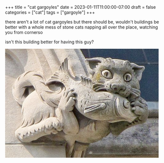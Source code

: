 +++
title = "cat gargoyles"
date = 2023-01-11T11:00:00-07:00
draft = false
categories = ["cat"]
tags = ["gargoyle"]
+++

there aren't a lot of cat gargoyles but there should be, wouldn't buildings be better with a whole mess of stone cats napping all over the place, watching you from cornerso

isn't this building better for having this guy?

![](./garg.png)
